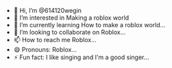 - 👋 Hi, I’m @614120wegin
- 👀 I’m interested in Making a roblox world
- 🌱 I’m currently learning How to make a roblox world...
- 💞️ I’m looking to collaborate on Roblox...
- 📫 How to reach me Roblox...
- 😄 Pronouns: Roblox...
- ⚡ Fun fact: I like singing and I'm a good singer...

<!---
614120wegin/614120wegin is a ✨ special ✨ repository because its `README.md` (this file) appears on your GitHub profile.
You can click the Preview link to take a look at your changes.
--->
